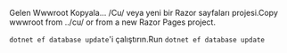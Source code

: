 <span data-ttu-id="bd311-101">Gelen Wwwroot Kopyala... /Cu/ veya yeni bir Razor sayfaları projesi.</span><span class="sxs-lookup"><span data-stu-id="bd311-101">Copy wwwroot from ../cu/ or from a new Razor Pages project.</span></span>

<span data-ttu-id="bd311-102">`dotnet ef database update`'i çalıştırın.</span><span class="sxs-lookup"><span data-stu-id="bd311-102">Run `dotnet ef database update`</span></span>
